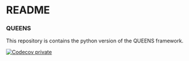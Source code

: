 # README #

### QUEENS ###

This repository is contains the python version of the QUEENS framework.

[![Codecov private](https://img.shields.io/codecov/c/token/hIopkSjMPi/bitbucket/codecov/example-python.svg)]()



